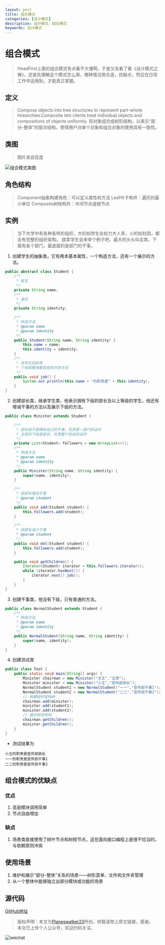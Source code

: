 ```yaml
---
layout: post
title: 组合模式
categories: [设计模式]
description: 设计模式：组合模式
keywords: 设计模式
---
```


# 组合模式
> HeadFirst上面的组合模式有点看不大懂啊，于是又去看了看《设计模式之禅》，还是先理解这个模式怎么用，哪种情况用合适，优缺点，然后在日常工作中运用到，才能真正掌握。

## 定义
> Compose objects into tree structures to represent part-whole hirearchies.Composite lets clients treat individual objects and compositions of objects uniformly.
> 将对象组合成树形结构，以表示“部分-整体”的层次结构，使得用户对单个对象和组合对象的使用具有一致性。

## 类图
> 图片来自百度

![组合模式类图](https://gss0.bdstatic.com/94o3dSag_xI4khGkpoWK1HF6hhy/baike/c0%3Dbaike92%2C5%2C5%2C92%2C30/sign=14709b4c5db5c9ea76fe0bb1b450dd65/c8177f3e6709c93d5024a3b0993df8dcd00054a6.jpg)

## 角色结构
> Component抽象构建角色：可以定义属性和方法
> Leaf叶子构件：遍历的最小单位
> Composite树枝构件：中间节点或根节点

## 实例
> 当下大学中有各种各样的组织，大的如学生会权力大人多，小的如社团，都会有完整的组织架构。
> 就拿学生会来举个例子吧，最大的头头叫主席，下面有各个部门，最底层的是部门的干事。

1. 创建学生的抽象类，它有两本基本属性，一个构造方法，还有一个展示的方法。

````java
public abstract class Student {
    /**
     * 姓名
     */
    private String name;
    /**
     * 身份
     */
    private String identity;

    /**
     * 构造方法
     * @param name
     * @param identity
     */
    public Student(String name, String identity) {
        this.name = name;
        this.identity = identity;
    }
    /**
     * 该学生的职责
     * 个体和整体都具有的共享方法
     */
    public void job() {
        System.out.println(this.name + "的职责是" + this.identity);
    }
}
````

2. 创建部长类，继承学生类，他表示拥有下级的部长及以上等级的学生，他还有增减干事的方法以及展示下级的方法。

````java
public class Minister extends Student {

    /**
     * 部长级干部拥有自己的干事，负责某一部门的运作
     * 主席的下级是部长，负责整个协会的运作
     */
    private List<Student> followers = new ArrayList<>();
    /**
     * 构造方法
     * @param name
     * @param identity
     */
    public Minister(String name, String identity) {
        super(name, identity);
    }

    /**
     * 给部长增加干事
     * @param student
     */
    public void add(Student student) {
        this.followers.add(student);
    }

    /**
     * 给部长减少干事
     * @param student
     */
    public void del(Student student) {
        this.followers.add(student);
    }

    public void getChildren() {
        Iterator<Student> iterator = this.followers.iterator();
        while (iterator.hasNext()) {
            iterator.next().job();
        }
    }
}
````

3. 创建干事类，他没有下级，只有普通的方法。
````java
public class NormalStudent extends Student {
    /**
     * 构造方法
     * @param name
     * @param identity
     */
    public NormalStudent(String name, String identity) {
        super(name, identity);
    }
}
````

4. 创建测试类

````java
public class Test {
    public static void main(String[] args) {
        Minister chairman = new Minister("大王","主席");
        Minister minister = new Minister("小王","宣传部部长");
        NormalStudent student1 = new NormalStudent("一一","宣传部干事1");
        NormalStudent student2 = new NormalStudent("二二","宣传部干事2");
        // 构建组织架构树
        chairman.add(minister);
        minister.add(student1);
        minister.add(student2);
        // 展示树状结构
        chairman.getChildren();
        minister.getChildren();
    }
}
````

- 测试结果为

````$xslt
小王的职责是宣传部部长
一一的职责是宣传部干事1
二二的职责是宣传部干事2
````

## 组合模式的优缺点
### 优点
1. 高层模块调用简单
2. 节点自由增加

### 缺点
1. 场景类直接使用了树叶节点和树枝节点，这在面向接口编程上是很不恰当的，与依赖原则冲突
   

## 使用场景
1. 维护和展示“部分-整体”关系的场景——树形菜单、文件和文件夹管理
2. 从一个整体中能够独立出部分模块或功能的场景

## 源代码
[GitHub地址](https://github.com/Planeswalker23/all-in-one/tree/master/design-patterns/src/main/java/org/planeswalker/composite)

> 版权声明：本文为[Planeswalker23](https://github.com/Planeswalker23)所创，转载请带上原文链接，感谢。<br>
> 本文已上传个人公众号，欢迎扫码关注。

![wechat](https://planeswalker23.github.io/images/wechat.png)